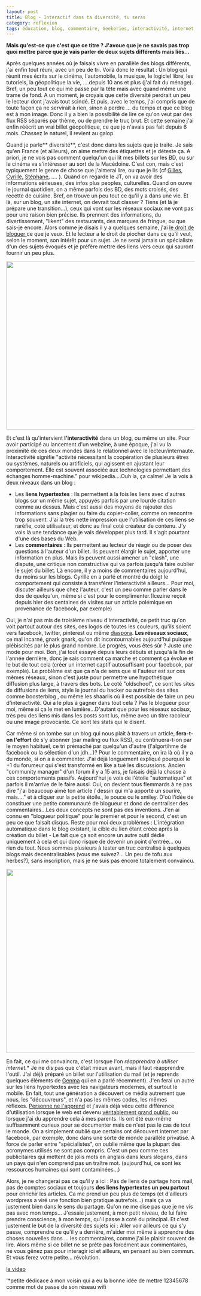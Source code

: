 ```yaml
---
layout: post
title: Blog - Interactif dans ta diversité, tu seras
category: reflexion
tags: éducation, blog, commentaire, Geekeries, interactivité, internet, Réflexion, réseau, réseaux sociaux
---
```

**Mais qu'est-ce que c'est que ce titre ? J'avoue que je ne savais pas trop quoi mettre parce que je vais parler de deux sujets différents mais liés...**

Après quelques années où je faisais vivre en parallèle des blogs différents, j'ai enfin tout réuni, avec un peu de tri. Voilà donc le résultat : Un blog qui réunit mes écrits sur le cinéma, l'automobile, la musique, le logiciel libre, les tutoriels, la géopolitique la vie, ....depuis 10 ans et plus (j'ai fait du ménage). Bref, un peu tout ce qui me passe par la tête mais avec quand même une trame de fond. A un moment, je croyais que cette diversité perdrait un peu le lecteur dont j'avais tout scindé. Et puis, avec le temps, j'ai compris que de toute façon ça ne servirait à rien, sinon à perdre ... du temps et que ce blog est à mon image. Donc il y a bien la possibilité de lire ce qu'on veut par des flux RSS séparés par thème, ou de prendre le truc brut. Et cette semaine j'ai enfin réécrit un vrai billet géopolitique, ce que je n'avais pas fait depuis 6 mois. Chassez le naturel, il revient au galop.

Quand je parle** diversité**, c'est donc dans les sujets que je traite. Je sais qu'en France (et ailleurs), on aime mettre des étiquettes et je déteste ça. A priori, je ne vois pas comment quelqu'un qui lit mes billets sur les BD, ou sur le cinéma va s'intéresser au sort de la Macédoine. C'est con, mais c'est typiquement le genre de chose que j'aimerai lire, ou que je lis (cf <a href="https://www.parigotmanchot.fr">Gilles</a>, <a href="https://cyrille-borne.com">Cyrille,</a> <a href="https://alias.erdorin.org">Stéphane</a>, .... ). Quand on regarde le JT, on va avoir des informations sérieuses, des infos plus peoples, culturelles. Quand on ouvre le journal quotidien, on a même parfois des BD, des mots croisés, des recette de cuisine. Bref, on trouve un peu tout ce qu'il y a dans une vie. Et là, sur un blog, un site internet, on devrait tout classer ? Tiens (et là je prépare une transition...), ceux qui vont sur les réseaux sociaux ne vont pas pour une raison bien précise. Ils prennent des informations, du divertissement, "likent" des restaurants, des marques de fringue, ou que sais-je encore. Alors comme je disais il y a quelques semaine, j'ai <a href="https://cheziceman.wordpress.com/2017/02/22/blog-du-droit-a-bloguer/">le droit de bloguer </a>ce que je veux. Et le lecteur a le droit de piocher dans ce qu'il veut, selon le moment, son intérêt pour un sujet. Je ne serai jamais un spécialiste d'un des sujets évoqués et je préfère mettre des liens vers ceux qui sauront fournir un peu plus.

<img class="size-medium" src="https://cours-informatique-gratuit.fr/wp-content/uploads/2014/05/premiere-souris.jpg" width="600" height="450">

Et c'est là qu'intervient **l'interactivité** dans un blog, ou même un site. Pour avoir participé au lancement d'un webzine, à une époque, j'ai vu la proximité de ces deux mondes dans le relationnel avec le lecteur/internaute. Interactivité signifie "activité nécessitant la coopération de plusieurs êtres ou systèmes, naturels ou artificiels, qui agissent en ajustant leur comportement. Elle est souvent associée aux technologies permettant des échanges homme-machine." pour wikipedia....Ouh la, ça calme! Je la vois à deux niveaux dans un blog :

* Les **liens hypertextes** : Ils permettent à la fois les liens avec d'autres blogs sur un même sujet, appuyés parfois par une lourde citation comme au dessus. Mais c'est aussi des moyens de rajouter des informations sans plagier ou faire du copier-coller, comme on rencontre trop souvent. J'ai la très nette impression que l'utilisation de ces liens se raréfie, coté utilisateur, et donc au final coté créateur de contenu. J'y vois là une tendance que je vais développer plus tard. Il s'agit pourtant d'une des bases du Web.
* Les **commentaires** : Ils permettent au lecteur de réagir ou de poser des questions à l'auteur d'un billet. Ils peuvent élargir le sujet, apporter une information en plus. Mais ils peuvent aussi amener un "clash", une dispute, une critique non constructive qui va parfois jusqu'à faire oublier le sujet du billet. Là encore, il y a moins de commentaires aujourd'hui, du moins sur les blogs. Cyrille en a parlé et montré du doigt le comportement qui consiste à transférer l'interactivité ailleurs... Pour moi, discuter ailleurs que chez l'auteur, c'est un peu comme parler dans le dos de quelqu'un, même si c'est pour le complimenter.(Icezine reçoit depuis hier des centaines de visites sur un article polémique en provenance de facebook, par exemple)

Oui, je n'ai pas mis de troisième niveau d'interactivité, ce petit truc qu'on voit partout autour des sites, ces logos de toutes les couleurs, qu'ils soient vers facebook, twitter, pinterest ou même <a href="https://cheziceman.wordpress.com/2016/01/12/tutoriel-ajouter-un-bouton-de-partage-diaspora-a-son-blog-wordpress-com/">diaspora</a>. **Les réseaux sociaux**, ce mal incarné, gnark gnark, qu'on dit incontournables aujourd'hui puisque plébiscités par le plus grand nombre. Le progrès, vous êtes sûr ? Juste une mode pour moi. Bon, j'ai tout essayé depuis leurs débuts et jusqu'à la fin de l'année dernière, donc je sais comment ça marche et comment ça évolue et le but de tout cela (créer un internet captif autosuffisant pour facebook, par exemple). Le problème est que ça n'a de sens que si l'auteur est sur ces mêmes réseaux, sinon c'est juste pour permettre une hypothétique diffusion plus large, à travers des bots. Le coté "oldschool", ce sont les sites de diffusions de liens, style le journal du hacker ou autrefois des sites comme boosterblog , ou même les shaarlis où il est possible de faire un peu d'interactivité. Qui a le plus à gagner dans tout cela ? Pas le blogueur pour moi, même si ça le met en lumière...D'autant que pour les réseaux sociaux, très peu des liens mis dans les posts sont lus, même avec un titre racoleur ou une image provocante. Ce sont les stats qui le disent.

Car même si on tombe sur un blog qui nous plaît à travers un article, **fera-t-on l'effort** de s'y abonner (par mailing ou flux RSS), ou continuera-t-on par le moyen habituel, ce tri prémaché par quelqu'un d'autre (l'algortihme de facebook ou la sélection d'un jdh...)? Pour le commentaire, on ira là où il y a du monde, si on a à commenter. J'ai déjà longuement expliqué pourquoi le +1 du forumeur qui s'est transformé en like a tué les discussions. Ancien "community manager" d'un forum il y a 15 ans, je faisais déjà la chasse à ces comportements passifs. Aujourd'hui je vois de l'étoile "automatique" et parfois il m'arrive de le faire aussi. Oui, on devient tous flemmards à ne pas dire "j'ai beaucoup aimé ton article / dessin qui m'a apporté un sourire, mais...." et à cliquer sur la petite étoile., le pouce ou le smiley. D'où l'idée de constituer une petite communauté de blogueur et donc de centraliser des commentaires...Les deux concepts ne sont pas des inventions. J'en ai connu en "blogueur politique" pour le premier et pour le second, c'est un peu ce que faisait disqus. Reste pour moi deux problèmes : L'intégration automatique dans le blog existant, la cible du lien&nbsp;étant créée après la création du billet - Le fait que ça soit encore un autre outil dédié uniquement à cela et qui donc risque de devenir un point d'entrée... ou rien&nbsp;du tout. Nous sommes plusieurs à tester un truc centralisé à quelques blogs mais decentralisables (vous me suivez?... Un peu de tofu aux herbes?), sans inscription, mais je ne suis pas encore totalement convaincu.

<img class="size-medium" src="http://www.fredzone.org/wp-content/uploads/2009/05/www.png" width="800" height="492">

En fait, ce qui me convaincra, c'est lorsque l'on **réapprendra à utiliser internet*.** Je ne dis pas que c'était mieux avant, mais il faut réapprendre l'outil. J'ai déjà préparé un billet sur l'utilisation du mail (et je reprends quelques éléments de <a href="https://blog.genma.fr">Genma</a> qui en a parlé récemment). J'en ferai un autre sur les liens hypertextes avec les navigateurs modernes, et surtout le mobile. En fait, tout une génération a découvert ce média autrement que nous, les "découvreurs", et n'a pas les mêmes codes, les mêmes réflexes.&nbsp;<a href="http://www.78actu.fr/google-vient-faire-cours-au-lycee-francois-villon_48515/">Personne ne l'apprend</a>&nbsp;et j'avais déjà vécu cette&nbsp;différence d'utilisation lorsque le web est devenu <a href="https://cheziceman.wordpress.com/2015/06/16/web-petite-histoire-dun-internaute-1996-a-1999/">véritablement grand public,</a> ou lorsque j'ai du apprendre cela à mes parents. Ils ont été eux-même suffisamment curieux pour se documenter mais ce n'est pas le cas de tout le monde. On a simplement oublié que certains ont découvert internet par facebook, par exemple, donc dans une sorte de monde parallèle privatisé. A force de parler entre "spécialistes", on oublie même que la plupart des acronymes utilisés ne sont pas compris. C'est un peu comme ces publicitaires qui mettent de jolis mots en anglais dans leurs slogans, dans un pays qui n'en comprend pas un traître mot. (aujourd'hui, ce sont les ressources humaines qui sont contaminées...)

Alors, je ne changerai pas ce qu'il y a ici : Pas de liens de partage hors mail, pas de comptes sociaux et toujours **des liens hypertextes un peu partout** pour enrichir les articles. Ca me prend un peu plus de temps (et d'ailleurs wordpress a viré une fonction bien pratique autrefois...) mais ça va justement bien dans le sens du partage. Qu'on ne me dise pas que je ne vis pas avec mon temps... J'essaie justement, à mon petit niveau, de lui faire prendre conscience, à mon temps, qu'il passe à coté du principal. Et c'est justement le but de la diversité des sujets ici : Aller voir ailleurs ce qui s'y passe, comprendre ce qu'il y a derrière, m'aider moi même à apprendre des choses nouvelles dans ... les commentaires, comme j'ai le plaisir souvent de lire. Alors même si ce billet ne se prête pas forcément aux commentaires, ne vous gênez pas pour interagir ici et ailleurs, en pensant au bien commun. Et vous ferez votre petite... révolution.

[la video](https://www.youtube.com/watch?v=f0TdGGpOpVE)

'*petite dédicace à mon voisin qui a eu la bonne idée de mettre 12345678 comme mot de passe de son réseau wifi
